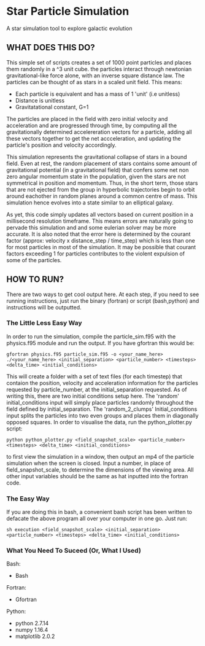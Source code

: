 # Star Particle Simulation
A star simulation tool to explore galactic evolution

WHAT DOES THIS DO?
-------------------

This simple set of scripts creates a set of 1000 point particles and places them randomly in a <size>^3 unit cube. the particles interact through newtonian gravitational-like force alone, with an inverse square distance law. The particles can be thought of as stars in a scaled unit field. This means:

- Each particle is equivalent and has a mass of 1 'unit' (i.e unitless)
- Distance is unitless
- Gravitatational constant, G=1

The particles are placed in the field with zero initial velocity and acceleration and are progressed through time, by computing all the gravitationally determined accelereration vectors for a particle, adding all these vectors together to get the net accceleration, and updating the particle's position and velocity accordingly.

This simulation represents the gravitational collapse of stars in a bound field. Even at rest, the random placement of stars contains some amount of gravitational potential (in a gravitational field) that confers some net non zero angular momentum state in the population, given the stars are not symmetrical in position and momentum. Thus, in the short term, those stars that are not ejected from the group in hyperbolic trajectories begin to orbit around eachother in random planes around a common centre of mass. This simulation hence evolves into a state similar to an elliptical galaxy.

As yet, this code simply updates all vectors based on current position in a millisecond resolution timeframe. This means errors are naturally going to pervade this simulation and and some eulerian solver may be more accurate. It is also noted that the error here is determined by the courant factor (approx: velocity x distance_step / time_step) which is less than one for most particles in most of the simulation. It may be possible that courant factors exceeding 1 for particles contributes to the violent expulsion of some of the particles.

HOW TO RUN?
-----------

There are two ways to get cool output here. At each step, if you need to see running instructions, just run the binary (fortran) or script (bash,python) and instructions will be outputted.

### The Little Less Easy Way 

In order to run the simulation, compile the particle_sim.f95 with the physics.f95 module and run the output. If you have gfortran this would be:

	gfortran physics.f95 particle_sim.f95 -o <your_name_here>
	./<your_name_here> <initial_separation> <particle_number> <timesteps> <delta_time> <initial_conditions> 

This will create a folder with a set of text files (for each timestep) that contaion the position, velocity and acceleration information for the particles requested by particle_number, at the initial_separation requested. As of writing this, there are two initial conditions setup here. The 'random' initial_conditions input will simply place particles randomly throughout the field defined by initial_separation. The 'random_2_clumps' Initial_conditions input splits the particles into two even groups and places them in diagonally opposed squares. In order to visualise the data, run the python_plotter.py script:

	python python_plotter.py <field_snapshot_scale> <particle_number> <timesteps> <delta_time> <initial_conditions>

to first view the simulation in a window, then output an mp4 of the particle simulation when the screen is closed. Input a number, in place of field_snapshot_scale, to determine the dimensions of the viewing area. All other input variables should be the same as hat inputted into the fortran code.

### The Easy Way

If you are doing this in bash, a convenient bash script has been written to defacate the above program all over your computer in one go. Just run:

	sh execution <field_snapshot_scale> <initial_separation> <particle_number> <timesteps> <delta_time> <initial_conditions>

### What You Need To Suceed (Or, What I Used)

Bash:

- Bash

Fortran:

- Gfortran

Python:

- python 2.7.14
- numpy 1.16.4
- matplotlib 2.0.2
